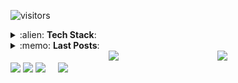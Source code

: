 ![visitors](https://visitor-badge.laobi.icu/badge?page_id=korayguler)

<details>
 <summary> :alien: <b>Tech Stack</b>: </summary>
<br>
<p align = "left">
 
<img src="https://raw.githubusercontent.com/korayguler/korayguler.github.io/master/icons/html5/html5-original-wordmark.svg" width="40px"/>  <img src="https://raw.githubusercontent.com/korayguler/korayguler.github.io/master/icons/css3/css3-original-wordmark.svg" width="40px"/>  <img src="https://raw.githubusercontent.com/korayguler/korayguler.github.io/master/icons/javascript/javascript-plain.svg" width="40px"/>  <img src="https://raw.githubusercontent.com/korayguler/korayguler.github.io/master/icons/react/react-original-wordmark.svg" width="40px"/>  <img src="https://raw.githubusercontent.com/korayguler/korayguler.github.io/master/icons/bootstrap/bootstrap-plain-wordmark.svg" width="40px"/>  <img src="https://raw.githubusercontent.com/korayguler/korayguler.github.io/master/icons/nodejs/nodejs-original.svg" width="40px"/>  <img src="https://raw.githubusercontent.com/korayguler/korayguler.github.io/master/icons/express/express-original.svg" width="40px"/>

<img src="https://raw.githubusercontent.com/korayguler/korayguler.github.io/master/icons/sass/sass-original.svg" width="40px"/>  <img src="https://raw.githubusercontent.com/korayguler/korayguler.github.io/master/icons/babel/babel-original.svg" width="40px"/>  <img src="https://raw.githubusercontent.com/korayguler/korayguler.github.io/master/icons/npm/npm-original-wordmark.svg" width="40px"/>  <img src="https://raw.githubusercontent.com/korayguler/korayguler.github.io/master/icons/gulp/gulp-plain.svg" width="40px"/><img src="https://raw.githubusercontent.com/korayguler/korayguler.github.io/master/icons/github/github-original.svg" width="30px"/>  <img src="https://raw.githubusercontent.com/korayguler/korayguler.github.io/master/icons/git/git-original.svg" width="30px"/>  <img src="https://raw.githubusercontent.com/korayguler/korayguler.github.io/master/icons/codepen/codepen-plain.svg" width="30px"/>  <img src="https://raw.githubusercontent.com/korayguler/korayguler.github.io/master/icons/photoshop/photoshop-plain.svg" width="30px"/>
</p>
</details>

<details>
 <summary> :memo: <b>Last Posts</b>: </summary>
<br>
<p align = "left">
<a target="_blank" href="https://korayguler.medium.com/gulp-sass-ve-browser-sync-ile-basit-geli%C5%9Ftirme-ortam%C4%B1-nas%C4%B1l-olu%C5%9Fturulur-99bb73fa097a">
 Gulp, Sass ve Browser-Sync ile basit geliştirme ortamı nasıl oluşturulur?
 </a>
</p>
</details>

<div>
 <span style="display: flex; justify-content: space-evenly;">
 <a  href="https://github.com/korayguler/live-exchange"><img style="max-width:100%;" src="https://github-readme-stats.vercel.app/api/pin?username=korayguler&repo=live-exchange" /></a>
 <a   href="https://github.com/korayguler/developer-portfolio"><img style="max-width:100%;" src="https://github-readme-stats.vercel.app/api/pin/?username=korayguler&repo=developer-portfolio" /></a>
 </span>
 
  <span >
 <a  href="https://github.com/korayguler/gulp-sass"><img   style="max-width:100%;" src="https://github-readme-stats.vercel.app/api/pin/?username=korayguler&repo=gulp-sass" /></a>
 <a href="https://github.com/korayguler/vuex-todolist"><img style="max-width:100%;" src="https://github-readme-stats.vercel.app/api/pin/?username=korayguler&repo=vuex-todolist" /></a>
 </span>
 
  <span >
 <a   style="margin-right:16px;"  href="https://github.com/korayguler/nodejs-auth-api"><img style="max-width:100%;" src="https://github-readme-stats.vercel.app/api/pin/?username=korayguler&repo=nodejs-auth-api" /></a>
 <a    href="https://github.com/korayguler/genesis-portfolio-template"><img style="max-width:100%;" src="https://github-readme-stats.vercel.app/api/pin/?username=korayguler&repo=genesis-portfolio-template" /></a>
 </span>
 </div>

